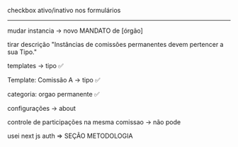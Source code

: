 checkbox ativo/inativo nos formulários

---

mudar instancia -> novo MANDATO de [órgão]

tirar descrição "Instâncias de comissões permanentes devem pertencer a sua Tipo."

templates -> tipo ✅

Template: Comissão A -> tipo ✅

categoria: orgao permanente ✅

configurações -> about

controle de participações na mesma comissao -> não pode

usei next js auth => SEÇÃO METODOLOGIA
